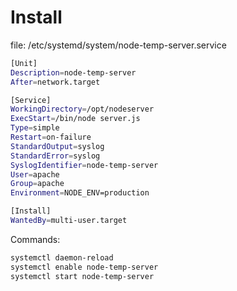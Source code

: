 # Install

file: /etc/systemd/system/node-temp-server.service

```sh
[Unit]
Description=node-temp-server
After=network.target

[Service]
WorkingDirectory=/opt/nodeserver
ExecStart=/bin/node server.js
Type=simple
Restart=on-failure
StandardOutput=syslog
StandardError=syslog
SyslogIdentifier=node-temp-server
User=apache
Group=apache
Environment=NODE_ENV=production

[Install]
WantedBy=multi-user.target
```

Commands:

```sh
systemctl daemon-reload
systemctl enable node-temp-server
systemctl start node-temp-server
```
